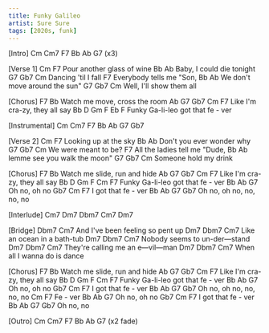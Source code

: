 ```yaml
---
title: Funky Galileo
artist: Sure Sure
tags: [2020s, funk]
---
```


[Intro]
Cm Cm7 F7 Bb Ab G7 (x3)

[Verse 1]
Cm                       F7
   Pour another glass of wine
                       Bb   Ab
   Baby, I could die tonight
   G7          Gb7 Cm
   Dancing 'til I  fall
                       F7
   Everybody tells me "Son,
                          Bb  Ab
   We don't move around the sun"
   G7              Gb7  Cm
   Well, I'll show them all


[Chorus]
        F7               Bb
Watch me move, cross the room
Ab   G7  Gb7 Cm           F7
Like I'm cra-zy, they all say
      Bb D  Gm  F        Eb   F
Funky Ga-li-leo got that fe - ver


[Instrumental]
Cm Cm7 F7 Bb Ab G7 Gb7


[Verse 2]
Cm                   F7
   Looking up at the sky
                         Bb Ab
   Don't you ever wonder why
   G7           Gb7 Cm
   We were meant to be?
                           F7
   All the ladies tell me "Dude,
                          Bb  Ab
   lemme see you walk the moon"
   G7          Gb7 Cm
   Someone hold my drink


[Chorus]
         F7              Bb
Watch me slide, run and hide
Ab   G7  Gb7 Cm           F7
Like I'm cra-zy, they all say
      Bb D  Gm  F        Cm   F7
Funky Ga-li-leo got that fe - ver
   Bb  Ab G7
Oh no, oh no
      Gb7  Cm   F7
I got that fe - ver
   Bb  Ab G7          Gb7
Oh no, oh no, no, no, no


[Interlude]
Cm7 Dm7 Dbm7
Cm7 Dm7

[Bridge]
                            Dbm7 Cm7
   And I've been feeling so pent up
Dm7                   Dbm7 Cm7
   Like an ocean in a bath-tub
Dm7                  Dbm7 Cm7
   Nobody seems to un-der—stand
Dm7                       Dbm7 Cm7
   They're calling me an e—vil—man
Dm7                   Dbm7 Cm7
   When all I wanna do is  dance


[Chorus]
         F7              Bb
Watch me slide, run and hide
Ab   G7  Gb7 Cm           F7
Like I'm cra-zy, they all say
      Bb D  Gm  F        Cm   F7
Funky Ga-li-leo got that fe - ver
   Bb  Ab G7
Oh no, oh no
      Gb7  Cm   F7
I got that fe - ver
   Bb  Ab G7          Gb7
Oh no, oh no, no, no, no
Cm   F7
Fe - ver
   Bb  Ab G7
Oh no, oh no
      Gb7  Cm   F7
I got that fe - ver
   Bb     Ab G7 Gb7
Oh no, no

[Outro]
Cm Cm7 F7 Bb Ab G7 (x2 fade)